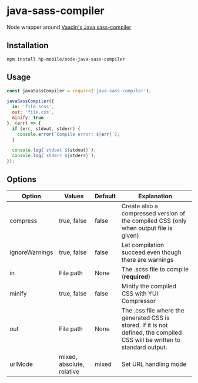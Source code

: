 # java-sass-compiler #

Node wrapper around [Vaadin's Java sass-compiler](https://github.com/vaadin/sass-compiler)

## Installation ##

`npm install hp-mobile/node-java-sass-compiler`

## Usage ##

```javascript
const javaSassCompiler = require('java-sass-compiler');

javaSassCompiler({
  in: 'file.scss',
  out: 'file.css',
  minify: true
}, (err) => {
  if (err, stdout, stderr) {
    console.error(`Compile error: ${err}`);
  }

  console.log(`stdout ${stdout}`);
  console.log(`stderr ${stderr}`);
});
```

## Options ##

| Option         | Values                    | Default | Explanation                                                                                                                 |
|----------------|---------------------------|---------|-----------------------------------------------------------------------------------------------------------------------------|
| compress       | true, false               | false   | Create also a compressed version of the compiled CSS (only when output file is given)                                       |
| ignoreWarnings | true, false               | false   | Let compilation succeed even though there are warnings                                                                      |
| in             | File path                 | None    | The .scss file to compile (**required**)                                                                                    |
| minify         | true, false               | false   | Minify the compiled CSS with YUI Compressor                                                                                 |
| out            | File path                 | None    | The .css file where the generated CSS is stored. If it is not defined, the compiled CSS will be written to standard output. |
| urlMode        | mixed, absolute, relative | mixed   | Set URL handling mode                                                                                                       |
